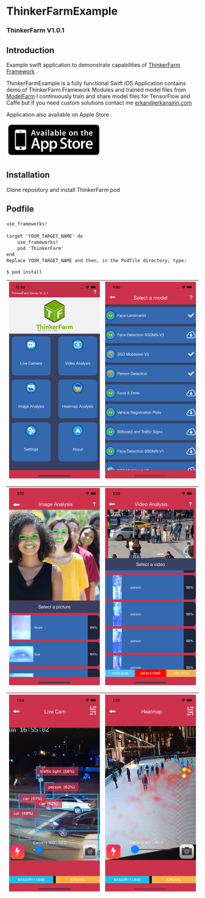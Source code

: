 # ThinkerFarmExample


### ThinkerFarm V1.0.1

## Introduction  
Example swift application to demonstrate capabilities of [ThinkerFarm Framework](https://github.com/erkansirin/ThinkerFarm) .  

ThinkerFarmExample is a fully functional Swift iOS Application contains demo of ThinkerFarm Framework Modules and trained model files from [ModelFarm](https://github.com/erkansirin/ModelFarm) I continuously train and share model files for TensorFlow and Caffe but if you need custom solutions contact me erkan@erkansirin.com

Application also available on Apple Store . 

[![ThinkerFarm](https://github.com/erkansirin/ThinkerFarmExample/raw/master/images/applestoreicon.png)](https://apps.apple.com/us/app/thinkerfarm/id1488192528)

## Installation
Clone repository and install ThinkerFarm pod

## Podfile    
```
use_frameworks!  

target 'YOUR_TARGET_NAME' do  
    use_frameworks!  
    pod 'ThinkerFarm'
end  
Replace YOUR_TARGET_NAME and then, in the Podfile directory, type:  
```
```
$ pod install  
```


| ![ThinkerFarm Example](https://github.com/erkansirin/ThinkerFarmExample/raw/master/images/thinkerfarmExample1.jpg)   | ![ThinkerFarm Example](https://github.com/erkansirin/ThinkerFarmExample/raw/master/images/thinkerfarmExample2.jpg)  |
| ------------ | :--------------: |



| ![ThinkerFarm Example](https://github.com/erkansirin/ThinkerFarmExample/raw/master/images/thinkerfarmExample3.jpg)  | ![ThinkerFarm Example](https://github.com/erkansirin/ThinkerFarmExample/raw/master/images/thinkerfarmExample4.jpg)  |
| :--------------: | :-------------: |


| ![ThinkerFarm Example](https://github.com/erkansirin/ThinkerFarmExample/raw/master/images/thinkerfarmExample5.jpg)  | ![ThinkerFarm Example](https://github.com/erkansirin/ThinkerFarmExample/raw/master/images/thinkerfarmExample6.jpg)  |
| :--------------: | :-------------: |
